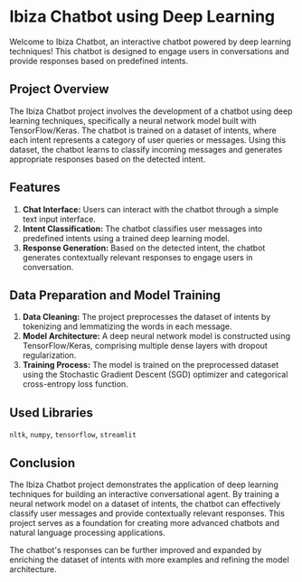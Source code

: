 # Ibiza Chatbot using Deep Learning

Welcome to Ibiza Chatbot, an interactive chatbot powered by deep learning techniques! This chatbot is designed to engage users in conversations and provide responses based on predefined intents.

## Project Overview

The Ibiza Chatbot project involves the development of a chatbot using deep learning techniques, specifically a neural network model built with TensorFlow/Keras. The chatbot is trained on a dataset of intents, where each intent represents a category of user queries or messages. Using this dataset, the chatbot learns to classify incoming messages and generates appropriate responses based on the detected intent.

## Features

1. **Chat Interface:** Users can interact with the chatbot through a simple text input interface.
2. **Intent Classification:** The chatbot classifies user messages into predefined intents using a trained deep learning model.
3. **Response Generation:** Based on the detected intent, the chatbot generates contextually relevant responses to engage users in conversation.

## Data Preparation and Model Training

1. **Data Cleaning:** The project preprocesses the dataset of intents by tokenizing and lemmatizing the words in each message.
2. **Model Architecture:** A deep neural network model is constructed using TensorFlow/Keras, comprising multiple dense layers with dropout regularization.
3. **Training Process:** The model is trained on the preprocessed dataset using the Stochastic Gradient Descent (SGD) optimizer and categorical cross-entropy loss function.

## Used Libraries
`nltk`, `numpy`, `tensorflow`, `streamlit`

## Conclusion

The Ibiza Chatbot project demonstrates the application of deep learning techniques for building an interactive conversational agent. By training a neural network model on a dataset of intents, the chatbot can effectively classify user messages and provide contextually relevant responses. This project serves as a foundation for creating more advanced chatbots and natural language processing applications.

The chatbot's responses can be further improved and expanded by enriching the dataset of intents with more examples and refining the model architecture.
